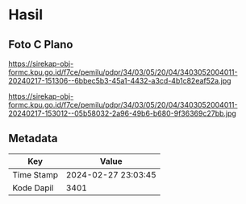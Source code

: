 # Hasil

## Foto C Plano

https://sirekap-obj-formc.kpu.go.id/f7ce/pemilu/pdpr/34/03/05/20/04/3403052004011-20240217-151306--6bbec5b3-45a1-4432-a3cd-4b1c82eaf52a.jpg

https://sirekap-obj-formc.kpu.go.id/f7ce/pemilu/pdpr/34/03/05/20/04/3403052004011-20240217-153012--05b58032-2a96-49b6-b680-9f36369c27bb.jpg


## Metadata

| Key        | Value               |
| ---------- | ------------------- |
| Time Stamp | 2024-02-27 23:03:45 |
| Kode Dapil | 3401                |



